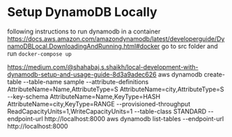 # Setup DynamoDB Locally 

following instructions to run dynamodb in a container
https://docs.aws.amazon.com/amazondynamodb/latest/developerguide/DynamoDBLocal.DownloadingAndRunning.html#docker
go to src folder and run `docker-compose up`

https://medium.com/@shahabaj.s.shaikh/local-development-with-dynamodb-setup-and-usage-guide-8d3a9adec626
aws dynamodb create-table --table-name sample --attribute-definitions AttributeName=Name,AttributeType=S AttributeName=city,AttributeType=S --key-schema AttributeName=Name,KeyType=HASH AttributeName=city,KeyType=RANGE --provisioned-throughput ReadCapacityUnits=1,WriteCapacityUnits=1 --table-class STANDARD --endpoint-url http://localhost:8000
aws dynamodb list-tables --endpoint-url http://localhost:8000